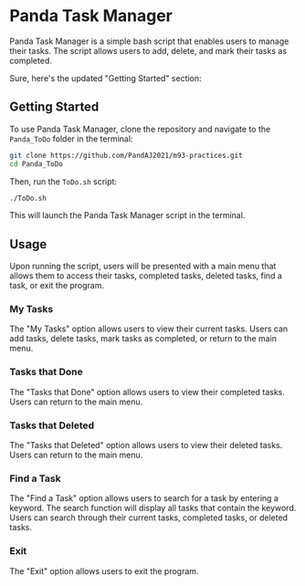 # Panda Task Manager

Panda Task Manager is a simple bash script that enables users to manage their tasks. The script allows users to add, delete, and mark their tasks as completed.

Sure, here's the updated "Getting Started" section:

## Getting Started

To use Panda Task Manager, clone the repository and navigate to the `Panda_ToDo` folder in the terminal:

```bash
git clone https://github.com/PandAJ2021/m93-practices.git
cd Panda_ToDo
```

Then, run the `ToDo.sh` script:

```bash
./ToDo.sh
```

This will launch the Panda Task Manager script in the terminal.

## Usage

Upon running the script, users will be presented with a main menu that allows them to access their tasks, completed tasks, deleted tasks, find a task, or exit the program.

### My Tasks

The "My Tasks" option allows users to view their current tasks. Users can add tasks, delete tasks, mark tasks as completed, or return to the main menu.

### Tasks that Done

The "Tasks that Done" option allows users to view their completed tasks. Users can return to the main menu.

### Tasks that Deleted

The "Tasks that Deleted" option allows users to view their deleted tasks. Users can return to the main menu.

### Find a Task

The "Find a Task" option allows users to search for a task by entering a keyword. The search function will display all tasks that contain the keyword. Users can search through their current tasks, completed tasks, or deleted tasks.

### Exit

The "Exit" option allows users to exit the program.

